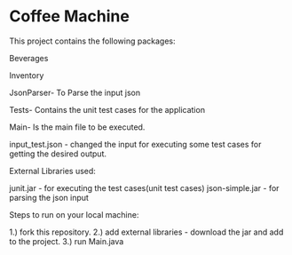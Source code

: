 # Coffee Machine 

This project contains the following packages:

Beverages

Inventory

JsonParser- To Parse the input json

Tests- Contains the unit test cases for the application

Main- Is the main file to be executed.

input_test.json - changed the input for executing some test cases for getting the desired output.


External Libraries used:

junit.jar - for executing the test cases(unit test cases)
json-simple.jar - for parsing the json input

Steps to run on your local machine:

1.) fork this repository.
2.) add external libraries - download the jar and add to the project.
3.) run Main.java
